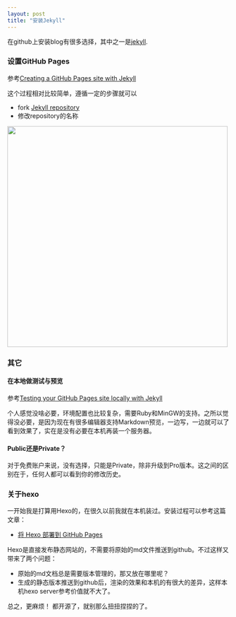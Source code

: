 ```yaml
---
layout: post
title: "安装Jekyll"
---
```


在github上安装blog有很多选择，其中之一是[jekyll](https://github.com/jekyll/jekyll).

### 设置GitHub Pages
参考[Creating a GitHub Pages site with Jekyll](https://help.github.com/cn/github/working-with-github-pages/creating-a-github-pages-site-with-jekyll)

这个过程相对比较简单，遵循一定的步骤就可以
- fork [Jekyll repository](https://github.com/jekyll/jekyll)
- 修改repository的名称

<img src={{site.baseurl}}/images/2020-03-01/ad6b06ec691d.png width=500px />

### 其它
#### 在本地做测试与预览
参考[Testing your GitHub Pages site locally with Jekyll](https://help.github.com/cn/github/working-with-github-pages/testing-your-github-pages-site-locally-with-jekyll)

个人感觉没啥必要，环境配置也比较复杂，需要Ruby和MinGW的支持。之所以觉得没必要，是因为现在有很多编辑器支持Markdown预览，一边写，一边就可以了看到效果了，实在是没有必要在本机再装一个服务器。

#### Public还是Private？
对于免费账户来说，没有选择，只能是Private，除非升级到Pro版本。这之间的区别在于，任何人都可以看到你的修改历史。

### 关于hexo
一开始我是打算用Hexo的，在很久以前我就在本机装过。安装过程可以参考这篇文章：
- [将 Hexo 部署到 GitHub Pages](https://hexo.io/zh-cn/docs/github-pages.html)

Hexo是直接发布静态网站的，不需要将原始的md文件推送到github。不过这样又带来了两个问题：
- 原始的md文档总是需要版本管理的，那又放在哪里呢？
- 生成的静态版本推送到github后，渲染的效果和本机的有很大的差异，这样本机hexo server参考价值就不大了。

总之，更麻烦！ 都开源了，就别那么扭扭捏捏的了。


